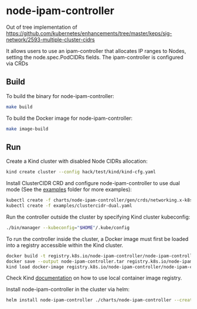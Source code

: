 # node-ipam-controller

Out of tree implementation of https://github.com/kubernetes/enhancements/tree/master/keps/sig-network/2593-multiple-cluster-cidrs

It allows users to use an ipam-controller that allocates IP ranges to Nodes, setting the node.spec.PodCIDRs fields.
The ipam-controller is configured via CRDs

## Build

To build the binary for node-ipam-controller:

```sh
make build
```

To build the Docker image for node-ipam-controller:

```sh
make image-build
```

## Run

Create a Kind cluster with disabled Node CIDRs allocation:

```sh
kind create cluster --config hack/test/kind/kind-cfg.yaml
```

Install ClusterCIDR CRD and configure node-ipam-controller to use dual mode (See the [examples](examples) folder for 
more examples):

```sh
kubectl create -f charts/node-ipam-controller/gen/crds/networking.x-k8s.io_clustercidrs.yaml
kubectl create -f examples/clustercidr-dual.yaml
```

Run the controller outside the cluster by specifying Kind cluster kubeconfig:

```sh
./bin/manager --kubeconfig="$HOME"/.kube/config
```

To run the controller inside the cluster, a Docker image must first be loaded into a registry accessible within the Kind cluster.

```sh
docker build -t registry.k8s.io/node-ipam-controller/node-ipam-controller:local -f Dockerfile .
docker save --output node-ipam-controller.tar registry.k8s.io/node-ipam-controller/node-ipam-controller:local
kind load docker-image registry.k8s.io/node-ipam-controller/node-ipam-controller:local
```

Check Kind [documentation](https://kind.sigs.k8s.io/docs/user/local-registry/) on how to use local container image registry.

Install node-ipam-controller in the cluster via helm:

```sh
helm install node-ipam-controller ./charts/node-ipam-controller --create-namespace --namespace nodeipam --set image.tag=local
```
